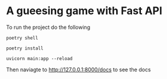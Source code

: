 # A gueesing game with Fast API 

To run the project do the following 

```
poetry shell

poetry install 

uvicorn main:app --reload

```


Then naviagte to http://127.0.0.1:8000/docs to see the docs
